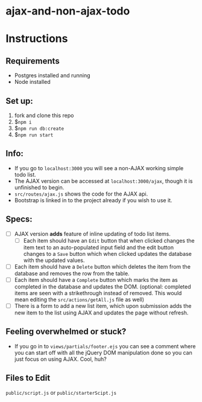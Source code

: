 # ajax-and-non-ajax-todo

# Instructions
## Requirements
- Postgres installed and running
- Node installed

## Set up:
1. fork and clone this repo
1. $`npm i`
1. $`npm run db:create`
1. $`npm run start`
## Info:
- If you go to `localhost:3000` you will see a non-AJAX working simple todo list.
- The AJAX version can be accessed at `localhost:3000/ajax`, though it is unfinished to begin.
- `src/routes/ajax.js` shows the code for the AJAX api.
- Bootstrap is linked in to the project already if you wish to use it.
## Specs:
- [ ] AJAX version **adds** feature of inline updating of todo list items.
  - [ ] Each item should have an `Edit` button that when clicked changes the item text to an auto-populated input field and the edit button changes to a `Save` button which when clicked updates the database with the updated values.
- [ ] Each item should have a `Delete` button which deletes the item from the database and removes the row from the table.
- [ ] Each item should have a `Complete` button which marks the item as completed in the database and updates the DOM. (optional: completed items are seen with a strikethrough instead of removed. This would mean editing the `src/actions/getAll.js` file as well)
- [ ] There is a form to add a new list item, which upon submission adds the new item to the list using AJAX and updates the page without refresh.
## Feeling overwhelmed or stuck?
- If you go in to `views/partials/footer.ejs` you can see a comment where you can start off with all the jQuery DOM manipulation done so you can just focus on using AJAX. Cool, huh?
## Files to Edit
`public/script.js`  or `public/starterScipt.js`
